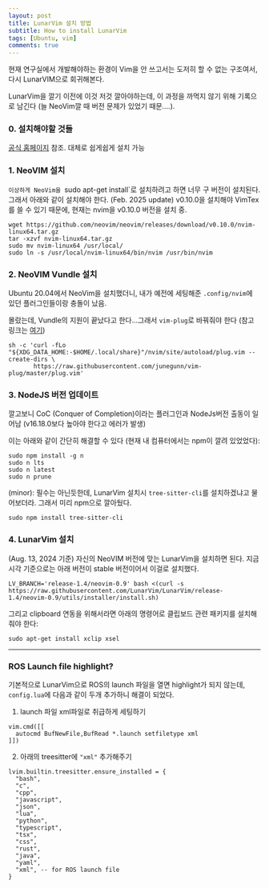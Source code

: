 ```yaml
---
layout: post
title: LunarVim 설치 방법
subtitle: How to install LunarVim
tags: [Ubuntu, vim]
comments: true
---
```


현재 연구실에서 개발해야하는 환경이 Vim을 안 쓰고서는 도저히 할 수 없는 구조여서, 다시 LunarVIM으로 회귀해본다.

LunarVim을 깔기 이전에 이것 저것 깔아야하는데, 이 과정을 까먹지 않기 위해 기록으로 남긴다 (늘 NeoVim깔 때 버전 문제가 있었기 때문....). 

### 0. 설치해야할 것들

[공식 홈페이지](https://www.lunarvim.org/docs/installation) 참조. 대체로 쉽게쉽게 설치 가능

### 1. NeoVIM 설치 

`이상하게 NeoVim을 `sudo apt-get install`로 설치하려고 하면 너무 구 버전이 설치된다. 그래서 아래와 같이 설치해야 한다.
(Feb. 2025 update) v0.10.0을 설치해야 VimTex를 쓸 수 있기 때문에, 현재는 nvim을 v0.10.0 버전을 설치 중.

```angular2html
wget https://github.com/neovim/neovim/releases/download/v0.10.0/nvim-linux64.tar.gz
tar -xzvf nvim-linux64.tar.gz
sudo mv nvim-linux64 /usr/local/
sudo ln -s /usr/local/nvim-linux64/bin/nvim /usr/bin/nvim
```

### 2. NeoVIM Vundle 설치

Ubuntu 20.04에서 NeoVim을 설치했더니, 내가 예전에 세팅해준 `.config/nvim`에 있던 플러그인들이랑 충돌이 났음.

몰랐는데, Vundle의 지원이 끝났다고 한다...그래서 `vim-plug`로 바꿔줘야 한다 (참고 링크는 [여기](https://siisee111.medium.com/vim%EC%97%90%EC%84%9C-neovim%EC%9C%BC%EB%A1%9C-2-5ad06a3bb03b))

```angular2html
sh -c 'curl -fLo "${XDG_DATA_HOME:-$HOME/.local/share}"/nvim/site/autoload/plug.vim --create-dirs \
       https://raw.githubusercontent.com/junegunn/vim-plug/master/plug.vim'
```

### 3. NodeJS 버전 업데이트

깔고보니 CoC (Conquer of Completion)이라는 플러그인과 NodeJs버전 출동이 일어남 (v16.18.0보다 높아야 한다고 에러가 발생)

이는 아래와 같이 간단히 해결할 수 있다 (현재 내 컴퓨터에서는 npm이 깔려 있었었다):

```angular2html
sudo npm install -g n
sudo n lts
sudo n latest
sudo n prune
```

(minor): 필수는 아닌듯한데, LunarVim 설치시 `tree-sitter-cli`를 설치하겠냐고 물어보더라. 그래서 미리 npm으로 깔아뒀다.

```angular2html
sudo npm install tree-sitter-cli
```

### 4. LunarVim 설치

(Aug. 13, 2024 기준) 자신의 NeoVIM 버전에 맞는 LunarVim을 설치하면 된다. 지금 시각 기준으로는 아래 버전이 stable 버전이어서 이걸로 설치했다. 

```angular2html
LV_BRANCH='release-1.4/neovim-0.9' bash <(curl -s https://raw.githubusercontent.com/LunarVim/LunarVim/release-1.4/neovim-0.9/utils/installer/install.sh)
```

그리고 clipboard 연동을 위해서라면 아래의 명령어로 클립보드 관련 패키지를 설치해줘야 한다:

```
sudo apt-get install xclip xsel
```

---

### ROS Launch file highlight?

기본적으로 LunarVim으로 ROS의 launch 파일을 열면 highlight가 되지 않는데, `config.lua`에 다음과 같이 두개 추가하니 해결이 되었다.

1. launch 파일 xml파일로 취급하게 세팅하기


```
vim.cmd([[
  autocmd BufNewFile,BufRead *.launch setfiletype xml
]])

```

2. 아래의 treesitter에 `"xml"` 추가해주기

```
lvim.builtin.treesitter.ensure_installed = {
  "bash",
  "c",
  "cpp",
  "javascript",
  "json",
  "lua",
  "python",
  "typescript",
  "tsx",
  "css",
  "rust",
  "java",
  "yaml",
  "xml", -- for ROS launch file
}
```


